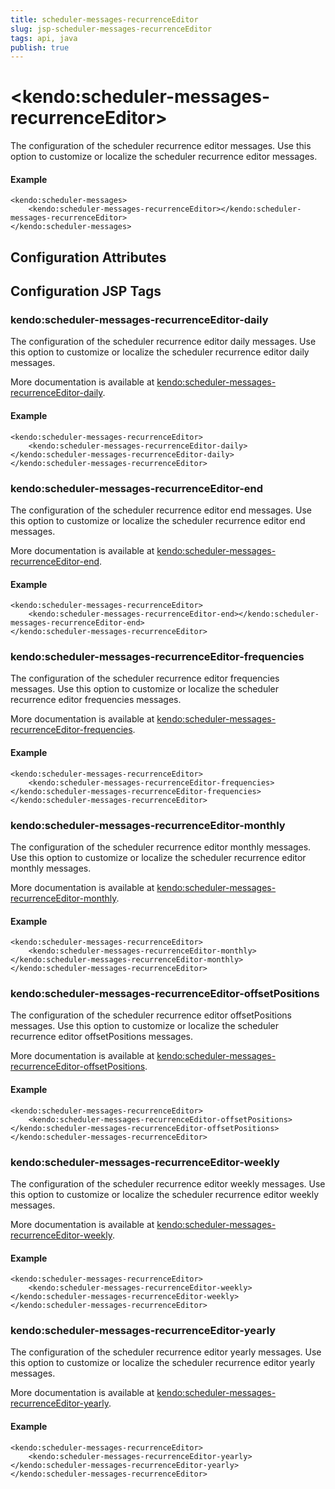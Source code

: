 ```yaml
---
title: scheduler-messages-recurrenceEditor
slug: jsp-scheduler-messages-recurrenceEditor
tags: api, java
publish: true
---
```


# \<kendo:scheduler-messages-recurrenceEditor\>

The configuration of the scheduler recurrence editor messages. Use this option to customize or localize the scheduler recurrence editor messages.

#### Example
    <kendo:scheduler-messages>
        <kendo:scheduler-messages-recurrenceEditor></kendo:scheduler-messages-recurrenceEditor>
    </kendo:scheduler-messages>

## Configuration Attributes


##  Configuration JSP Tags

### kendo:scheduler-messages-recurrenceEditor-daily

The configuration of the scheduler recurrence editor daily messages. Use this option to customize or localize the scheduler recurrence editor daily messages.

More documentation is available at [kendo:scheduler-messages-recurrenceEditor-daily](scheduler/messages-recurrenceeditor-daily).

#### Example

    <kendo:scheduler-messages-recurrenceEditor>
        <kendo:scheduler-messages-recurrenceEditor-daily></kendo:scheduler-messages-recurrenceEditor-daily>
    </kendo:scheduler-messages-recurrenceEditor>

### kendo:scheduler-messages-recurrenceEditor-end

The configuration of the scheduler recurrence editor end messages. Use this option to customize or localize the scheduler recurrence editor end messages.

More documentation is available at [kendo:scheduler-messages-recurrenceEditor-end](scheduler/messages-recurrenceeditor-end).

#### Example

    <kendo:scheduler-messages-recurrenceEditor>
        <kendo:scheduler-messages-recurrenceEditor-end></kendo:scheduler-messages-recurrenceEditor-end>
    </kendo:scheduler-messages-recurrenceEditor>

### kendo:scheduler-messages-recurrenceEditor-frequencies

The configuration of the scheduler recurrence editor frequencies messages. Use this option to customize or localize the scheduler recurrence editor frequencies messages.

More documentation is available at [kendo:scheduler-messages-recurrenceEditor-frequencies](scheduler/messages-recurrenceeditor-frequencies).

#### Example

    <kendo:scheduler-messages-recurrenceEditor>
        <kendo:scheduler-messages-recurrenceEditor-frequencies></kendo:scheduler-messages-recurrenceEditor-frequencies>
    </kendo:scheduler-messages-recurrenceEditor>

### kendo:scheduler-messages-recurrenceEditor-monthly

The configuration of the scheduler recurrence editor monthly messages. Use this option to customize or localize the scheduler recurrence editor monthly messages.

More documentation is available at [kendo:scheduler-messages-recurrenceEditor-monthly](scheduler/messages-recurrenceeditor-monthly).

#### Example

    <kendo:scheduler-messages-recurrenceEditor>
        <kendo:scheduler-messages-recurrenceEditor-monthly></kendo:scheduler-messages-recurrenceEditor-monthly>
    </kendo:scheduler-messages-recurrenceEditor>

### kendo:scheduler-messages-recurrenceEditor-offsetPositions

The configuration of the scheduler recurrence editor offsetPositions messages. Use this option to customize or localize the scheduler recurrence editor offsetPositions messages.

More documentation is available at [kendo:scheduler-messages-recurrenceEditor-offsetPositions](scheduler/messages-recurrenceeditor-offsetpositions).

#### Example

    <kendo:scheduler-messages-recurrenceEditor>
        <kendo:scheduler-messages-recurrenceEditor-offsetPositions></kendo:scheduler-messages-recurrenceEditor-offsetPositions>
    </kendo:scheduler-messages-recurrenceEditor>

### kendo:scheduler-messages-recurrenceEditor-weekly

The configuration of the scheduler recurrence editor weekly messages. Use this option to customize or localize the scheduler recurrence editor weekly messages.

More documentation is available at [kendo:scheduler-messages-recurrenceEditor-weekly](scheduler/messages-recurrenceeditor-weekly).

#### Example

    <kendo:scheduler-messages-recurrenceEditor>
        <kendo:scheduler-messages-recurrenceEditor-weekly></kendo:scheduler-messages-recurrenceEditor-weekly>
    </kendo:scheduler-messages-recurrenceEditor>

### kendo:scheduler-messages-recurrenceEditor-yearly

The configuration of the scheduler recurrence editor yearly messages. Use this option to customize or localize the scheduler recurrence editor yearly messages.

More documentation is available at [kendo:scheduler-messages-recurrenceEditor-yearly](scheduler/messages-recurrenceeditor-yearly).

#### Example

    <kendo:scheduler-messages-recurrenceEditor>
        <kendo:scheduler-messages-recurrenceEditor-yearly></kendo:scheduler-messages-recurrenceEditor-yearly>
    </kendo:scheduler-messages-recurrenceEditor>

